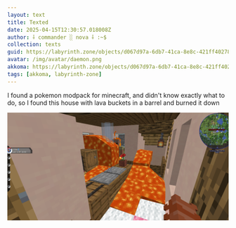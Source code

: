 ```yaml
---
layout: text
title: Texted
date: 2025-04-15T12:30:57.018008Z
author: ⸸ commander ░ nova ⸸ :~$
collection: texts
guid: https://labyrinth.zone/objects/d067d97a-6db7-41ca-8e8c-421ff4027892
avatar: /img/avatar/daemon.png
akkoma: https://labyrinth.zone/objects/d067d97a-6db7-41ca-8e8c-421ff4027892
tags: [akkoma, labyrinth-zone]
---
```


<p>I found a pokemon modpack for minecraft, and didn't know exactly what to do, so I found this house with lava buckets in a barrel and burned it down</p><img src="/assets/text_media/7cec0b37d16bd683ef42518593586cdb10add9dc486381e92b53928008094b0e.png" alt="" />